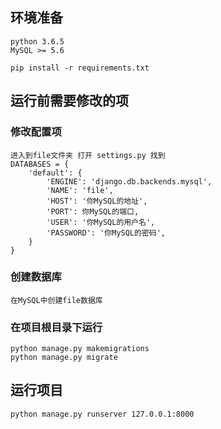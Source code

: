 ## 环境准备

```
python 3.6.5
MySQL >= 5.6

pip install -r requirements.txt
```

## 运行前需要修改的项

### 修改配置项

```
进入到file文件夹 打开 settings.py 找到
DATABASES = {
    'default': {
        'ENGINE': 'django.db.backends.mysql',
        'NAME': 'file',
        'HOST': '你MySQL的地址',
        'PORT': 你MySQL的端口,
        'USER': '你MySQL的用户名',
        'PASSWORD': '你MySQL的密码',
    }
}
```

### 创建数据库

```
在MySQL中创建file数据库
```

### 在项目根目录下运行

```
python manage.py makemigrations
python manage.py migrate
```

## 运行项目

```
python manage.py runserver 127.0.0.1:8000
```